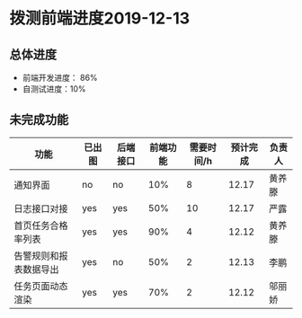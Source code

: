 # 拨测前端进度2019-12-13

## 总体进度

* 前端开发进度： 86%
* 自测试进度：10%

## 未完成功能

| 功能                   | 已出图 | 后端接口 | 前端功能 | 需要时间/h | 预计完成 | 负责人 |
| ---------------------- | ------ | -------- | -------- | ---------- | -------- | ------ |
| 通知界面               | no     | no       | 10%      | 8          | 12.17    | 黄养滕 |
| 日志接口对接           | yes    | yes      | 50%      | 10         | 12.17    | 严露   |
| 首页任务合格率列表     | yes    | yes      | 90%      | 4          | 12.12    | 黄养滕 |
| 告警规则和报表数据导出 | yes    | no       | 50%      | 2          | 12.13    | 李鹏   |
| 任务页面动态渲染       | yes    | yes      | 70%      | 2          | 12.12    | 邬丽娇 |




